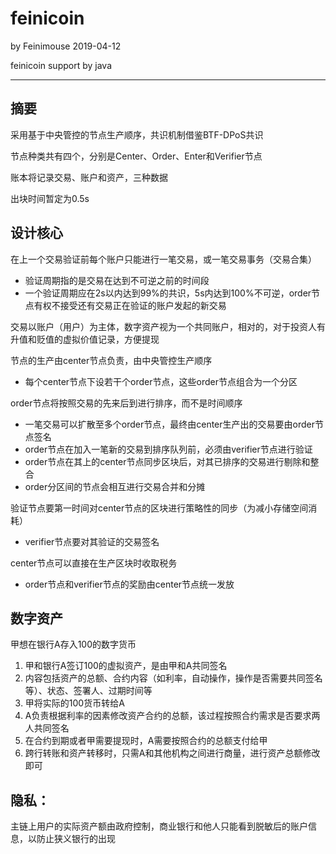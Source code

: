 # feinicoin

by Feinimouse 2019-04-12

feinicoin support by java

---

## 摘要

采用基于中央管控的节点生产顺序，共识机制借鉴BTF-DPoS共识

节点种类共有四个，分别是Center、Order、Enter和Verifier节点

账本将记录交易、账户和资产，三种数据

出块时间暂定为0.5s

## 设计核心

在上一个交易验证前每个账户只能进行一笔交易，或一笔交易事务（交易合集）
* 验证周期指的是交易在达到不可逆之前的时间段
* 一个验证周期应在2s以内达到99%的共识，5s内达到100%不可逆，order节点有权不接受还有交易正在验证的账户发起的新交易

交易以账户（用户）为主体，数字资产视为一个共同账户，相对的，对于投资人有升值和贬值的虚拟价值记录，方便提现

节点的生产由center节点负责，由中央管控生产顺序
* 每个center节点下设若干个order节点，这些order节点组合为一个分区

order节点将按照交易的先来后到进行排序，而不是时间顺序
* 一笔交易可以扩散至多个order节点，最终由center生产出的交易要由order节点签名
* order节点在加入一笔新的交易到排序队列前，必须由verifier节点进行验证
* order节点在其上的center节点同步区块后，对其已排序的交易进行剔除和整合
* order分区间的节点会相互进行交易合并和分摊

验证节点要第一时间对center节点的区块进行策略性的同步（为减小存储空间消耗）
* verifier节点要对其验证的交易签名

center节点可以直接在生产区块时收取税务
* order节点和verifier节点的奖励由center节点统一发放

## 数字资产

甲想在银行A存入100的数字货币
1. 甲和银行A签订100的虚拟资产，是由甲和A共同签名
2. 内容包括资产的总额、合约内容（如利率，自动操作，操作是否需要共同签名等）、状态、签署人、过期时间等
3. 甲将实际的100货币转给A
4. A负责根据利率的因素修改资产合约的总额，该过程按照合约需求是否要求两人共同签名
5. 在合约到期或者甲需要提现时，A需要按照合约的总额支付给甲
6. 跨行转账和资产转移时，只需A和其他机构之间进行商量，进行资产总额修改即可

## 隐私：

主链上用户的实际资产额由政府控制，商业银行和他人只能看到脱敏后的账户信息，以防止狭义银行的出现
